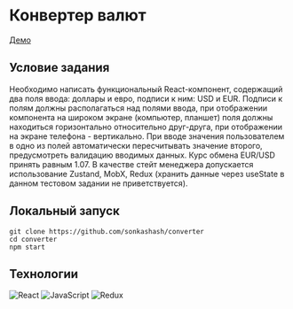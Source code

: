 

# Конвертер валют

[Демо](https://667b0b497ae555137d7e120a--endearing-puppy-4d1d85.netlify.app)

## Условие задания

Необходимо написать функциональный React-компонент, содержащий два поля ввода: доллары и евро, подписи к ним: USD и EUR.
Подписи к полям должны располагаться над полями ввода, при отображении компонента на широком экране (компьютер, планшет) поля должны находиться горизонтально относительно друг-друга, при отображении на экране телефона - вертикально.
При вводе значения пользователем в одно из полей автоматически пересчитывать значение второго, предусмотреть валидацию вводимых данных. 
Курс обмена EUR/USD принять равным 1.07.
В качестве стейт менеджера допускается использование Zustand, MobX, Redux (хранить данные через useState в данном тестовом задании не приветствуется).

## Локальный запуск 
```
git clone https://github.com/sonkashash/converter
cd converter
npm start
```

## Технологии

![React](https://img.shields.io/badge/React-20232A?style=for-the-badge&logo=react&logoColor=61DAFB)
![JavaScript](https://img.shields.io/badge/TypeScript-007ACC?style=for-the-badge&logo=javascript&logoColor=white)
![Redux](https://img.shields.io/badge/React_Router-CA4245?style=for-the-badge&logo=redux&logoColor=white)







